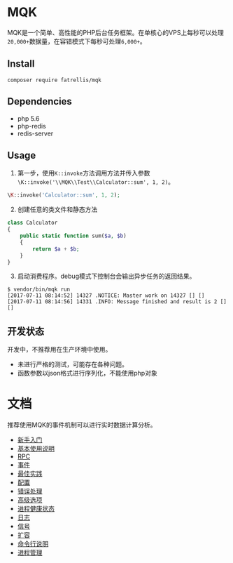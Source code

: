 MQK
====

MQK是一个简单、高性能的PHP后台任务框架。在单核心的VPS上每秒可以处理`20,000+`数据量，在容错模式下每秒可处理`6,000+`。

Install
--------
```
composer require fatrellis/mqk
```

Dependencies
---------------

- php 5.6
- php-redis
- redis-server

Usage
------

1. 第一步，使用`K::invoke`方法调用方法并传入参数`\K::invoke('\\MQK\\Test\\Calculator::sum', 1, 2)`。

```php
\K::invoke('Calculator::sum', 1, 2);
```

2. 创建任意的类文件和静态方法

```php
class Calculator
{
    public static function sum($a, $b)
    {
        return $a + $b;
    }
}
```

3. 启动消费程序。debug模式下控制台会输出异步任务的返回结果。

```
$ vendor/bin/mqk run
[2017-07-11 08:14:52] 14327 .NOTICE: Master work on 14327 [] []
[2017-07-11 08:14:56] 14331 .INFO: Message finished and result is 2 [] []
```


开发状态
--------

开发中，不推荐用在生产环境中使用。

- 未进行严格的测试，可能存在各种问题。
- 函数参数以json格式进行序列化，不能使用php对象


文档
====

推荐使用MQK的事件机制可以进行实时数据计算分析。

- [新手入门](docs/getting-started.md)
- [基本使用说明](docs/basic.md)
- [RPC](docs/rpc.md)
- [事件](docs/event.md)
- [最佳实践](docs/practices.md)
- [配置](docs/config.md)
- [错误处理](docs/error.md)
- [高级选项](docs/advanced_options.md)
- [进程健康状态](docs/process_health.md)
- [日志](logging.md)
- [信号](signals.md)
- [扩容](sharding.md)
- [命令行说明](command_line.md)
- [进程管理](process.md)